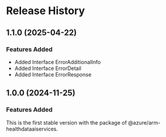 # Release History
    
## 1.1.0 (2025-04-22)
    
### Features Added

  - Added Interface ErrorAdditionalInfo
  - Added Interface ErrorDetail
  - Added Interface ErrorResponse
    
    
## 1.0.0 (2024-11-25)

### Features Added

This is the first stable version with the package of @azure/arm-healthdataaiservices.
